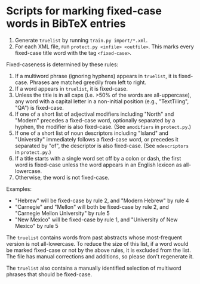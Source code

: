 # Scripts for marking fixed-case words in BibTeX entries

1. Generate `truelist` by running `train.py import/*.xml`.
2. For each XML file, run `protect.py <infile> <outfile>`. This marks
   every fixed-case title word with the tag `<fixed-case>`.

Fixed-caseness is determined by these rules:

1. If a multiword phrase (ignoring hyphens) appears in `truelist`,
   it is fixed-case. Phrases are matched greedily from left to right.
2. If a word appears in `truelist`, it is fixed-case.
3. Unless the title is in all caps (i.e. >50% of the words are all-uppercase),
   any word with a capital letter in a non-initial position (e.g.,
   "TextTiling", "QA") is fixed-case.
4. If one of a short list of adjectival modifiers including "North" and "Modern"
   precedes a fixed-case word, optionally separated by a hyphen,
   the modifier is also fixed-case. (See `amodifiers` in `protect.py`.)
5. If one of a short list of noun descriptors including "Island" and "University"
   immediately follows a fixed-case word, or precedes it separated by "of",
   the descriptor is also fixed-case. (See `ndescriptors` in `protect.py`.)
5. If a title starts with a single word set off by a colon or dash, the
   first word is fixed-case unless the word appears in an English lexicon as
   all-lowercase.
6. Otherwise, the word is not fixed-case.

Examples:

   - "Hebrew" will be fixed-case by rule 2, and "Modern Hebrew" by rule 4
   - "Carnegie" and "Mellon" will both be fixed-case by rule 2, and
     "Carnegie Mellon University" by rule 5
   - "New Mexico" will be fixed-case by rule 1, and "University of New Mexico"
     by rule 5

The `truelist` contains words from past abstracts whose most-frequent
version is not all-lowercase. To reduce the size of this list, if a
word would be marked fixed-case or not by the above rules, it is
excluded from the list. The file has manual corrections and additions,
so please don't regenerate it.

The `truelist` also contains a manually identified selection of
multiword phrases that should be fixed-case.
